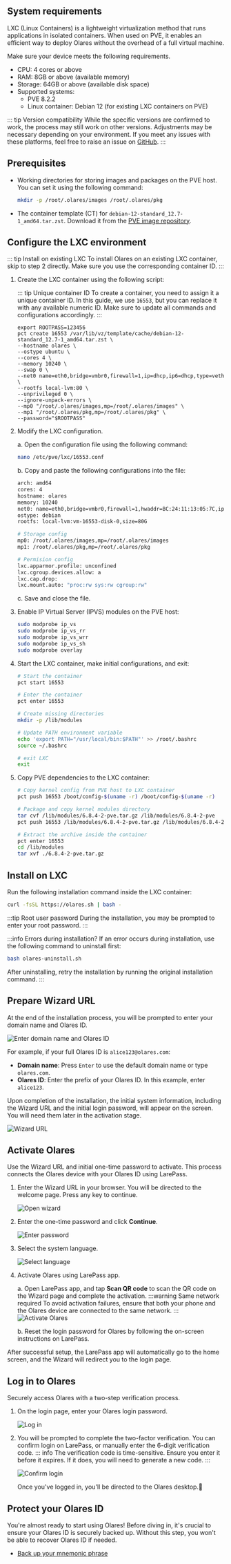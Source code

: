 ## <span class="h2-border-none">System requirements</span>

LXC (Linux Containers) is a lightweight virtualization method that runs applications in isolated containers. When used on PVE, it enables an efficient way to deploy Olares without the overhead of a full virtual machine.

Make sure your device meets the following requirements.

- CPU: 4 cores or above
- RAM: 8GB or above (available memory)
- Storage: 64GB or above (available disk space)
- Supported systems:
    - PVE 8.2.2
    - Linux container: Debian 12 (for existing LXC containers on PVE)

::: tip Version compatibility
While the specific versions are confirmed to work, the process may still work on other versions. Adjustments may be necessary depending on your environment. If you meet any issues with these platforms, feel free to raise an issue on [GitHub](https://github.com/beclab/Olares/issues/new).
:::

## Prerequisites

-  Working directories for storing images and packages on the PVE host. You can set it using the following command:

   ``` bash
   mkdir -p /root/.olares/images /root/.olares/pkg
   ```

- The container template (CT) for `debian-12-standard_12.7-1_amd64.tar.zst`. Download it from the [PVE image repository](http://download.proxmox.com/images/system/).

## Configure the LXC environment

::: tip Install on existing LXC
To install Olares on an existing LXC container, skip to step 2 directly. Make sure you use the corresponding container ID.
:::

1. Create the LXC container using the following script:

   ::: tip Unique container ID
   To create a container, you need to assign it a unique container ID. In this guide, we use `16553`, but you can replace it with any available numeric ID. Make sure to update all commands and configurations accordingly.
   :::


   ``` bash{2}
   export ROOTPASS=123456 
   pct create 16553 /var/lib/vz/template/cache/debian-12-standard_12.7-1_amd64.tar.zst \
   --hostname olares \
   --ostype ubuntu \
   --cores 4 \
   --memory 10240 \
   --swap 0 \
   --net0 name=eth0,bridge=vmbr0,firewall=1,ip=dhcp,ip6=dhcp,type=veth \
   --rootfs local-lvm:80 \
   --unprivileged 0 \
   --ignore-unpack-errors \
   --mp0 "/root/.olares/images,mp=/root/.olares/images" \
   --mp1 "/root/.olares/pkg,mp=/root/.olares/pkg" \
   --password="$ROOTPASS"
   ``` 

2. Modify the LXC configuration.

   a. Open the configuration file using the following command:

   ``` bash
   nano /etc/pve/lxc/16553.conf
   ```

   b. Copy and paste the following configurations into the file:

   ``` bash
   arch: amd64
   cores: 4
   hostname: olares
   memory: 10240
   net0: name=eth0,bridge=vmbr0,firewall=1,hwaddr=BC:24:11:13:05:7C,ip=dhcp,ip6=dhcp,type=veth
   ostype: debian
   rootfs: local-lvm:vm-16553-disk-0,size=80G

   # Storage config
   mp0: /root/.olares/images,mp=/root/.olares/images
   mp1: /root/.olares/pkg,mp=/root/.olares/pkg

   # Permision config 
   lxc.apparmor.profile: unconfined
   lxc.cgroup.devices.allow: a
   lxc.cap.drop:
   lxc.mount.auto: "proc:rw sys:rw cgroup:rw"
   ```

   c. Save and close the file.

3. Enable IP Virtual Server (IPVS) modules on the PVE host:

   ``` bash
   sudo modprobe ip_vs
   sudo modprobe ip_vs_rr
   sudo modprobe ip_vs_wrr
   sudo modprobe ip_vs_sh
   sudo modprobe overlay
   ```

4. Start the LXC container, make initial configurations, and exit:

   ```bash
   # Start the container
   pct start 16553

   # Enter the container
   pct enter 16553

   # Create missing directories
   mkdir -p /lib/modules

   # Update PATH environment variable
   echo 'export PATH="/usr/local/bin:$PATH"' >> /root/.bashrc
   source ~/.bashrc
   
   # exit LXC
   exit
   ```

5. Copy PVE dependencies to the LXC container:

   ``` bash
   # Copy kernel config from PVE host to LXC container
   pct push 16553 /boot/config-$(uname -r) /boot/config-$(uname -r)

   # Package and copy kernel modules directory
   tar cvf /lib/modules/6.8.4-2-pve.tar.gz /lib/modules/6.8.4-2-pve
   pct push 16553 /lib/modules/6.8.4-2-pve.tar.gz /lib/modules/6.8.4-2-pve.tar.gz

   # Extract the archive inside the container
   pct enter 16553
   cd /lib/modules
   tar xvf ./6.8.4-2-pve.tar.gz
   ```

## Install on LXC

Run the following installation command inside the LXC container:

``` bash
curl -fsSL https://olares.sh | bash -
```

:::tip Root user password
During the installation, you may be prompted to enter your root password.
:::

:::info Errors during installation?
If an error occurs during installation, use the following command to uninstall first:
```bash
bash olares-uninstall.sh
```
After uninstalling, retry the installation by running the original installation command.
:::

## Prepare Wizard URL

At the end of the installation process, you will be prompted to enter your domain name and Olares ID.

   ![Enter domain name and Olares ID](/images/manual/get-started/enter-olares-id.png)

For example, if your full Olares ID is `alice123@olares.com`:

   - **Domain name**: Press `Enter` to use the default domain name or type `olares.com`.
   - **Olares ID**: Enter the prefix of your Olares ID. In this example, enter `alice123`.

Upon completion of the installation, the initial system information, including the Wizard URL and the initial login password, will appear on the screen. You will need them later in the activation stage.

![Wizard URL](/images/manual/get-started/wizard-url-and-login-password.png)

## Activate Olares

Use the Wizard URL and initial one-time password to activate. This process connects the Olares device with your Olares ID using LarePass.

1. Enter the Wizard URL in your browser. You will be directed to the welcome page. Press any key to continue.

   ![Open wizard](/images/manual/get-started/open-wizard.png)
2. Enter the one-time password and click **Continue**.

   ![Enter password](/images/manual/get-started/wizard-enter-password.png)
3. Select the system language.

   ![Select language](/images/manual/get-started/select-language.png)
4. Activate Olares using LarePass app.

   a. Open LarePass app, and tap **Scan QR code** to scan the QR code on the Wizard page and complete the activation.
   :::warning Same network required
   To avoid activation failures, ensure that both your phone and the Olares device are connected to the same network.
   :::
   ![Activate Olares](/images/manual/get-started/activate-olares.png)

   b. Reset the login password for Olares by following the on-screen instructions on LarePass.

After successful setup, the LarePass app will automatically go to the home screen, and the Wizard will redirect you to the login page.

## Log in to Olares

Securely access Olares with a two-step verification process.

1. On the login page, enter your Olares login password.

   ![Log in](/images/manual/get-started/log-in.png)
2. You will be prompted to complete the two-factor verification. You can confirm login on LarePass, or manually enter the 6-digit verification code.
   ::: info
   The verification code is time-sensitive. Ensure you enter it before it expires. If it does, you will need to generate a new code.
   :::

   ![Confirm login](/images/manual/get-started/confirm-login.png)

   Once you've logged in, you'll be directed to the Olares desktop.🎉

## Protect your Olares ID

You're almost ready to start using Olares! Before diving in, it's crucial to ensure your Olares ID is securely backed up. Without this step, you won't be able to recover Olares ID if needed.

- [Back up your mnemonic phrase](./back-up-mnemonics.md)